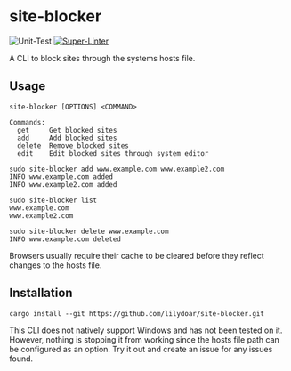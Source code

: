 # site-blocker

![Unit-Test](https://github.com/lilydoar/site-blocker/actions/workflows/test.yaml/badge.svg)
[![Super-Linter](https://github.com/lilydoar/site-blocker/actions/workflows/lint.yaml/badge.svg)](https://github.com/marketplace/actions/super-linter)

A CLI to block sites through the systems hosts file.

## Usage

```shell
site-blocker [OPTIONS] <COMMAND>

Commands:
  get     Get blocked sites
  add     Add blocked sites
  delete  Remove blocked sites
  edit    Edit blocked sites through system editor
```

```shell
sudo site-blocker add www.example.com www.example2.com
INFO www.example.com added
INFO www.example2.com added

sudo site-blocker list
www.example.com
www.example2.com

sudo site-blocker delete www.example.com
INFO www.example.com deleted
```

Browsers usually require their cache to be cleared before they reflect changes to the hosts file.

## Installation

```shell
cargo install --git https://github.com/lilydoar/site-blocker.git
```

This CLI does not natively support Windows and has not been tested on it. However, nothing is stopping it from working since the hosts file path can be configured as an option. Try it out and create an issue for any issues found.
